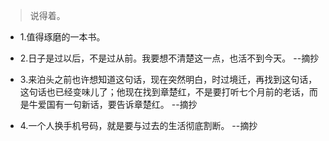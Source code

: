 >说得着。

- 1.值得琢磨的一本书。

- 2.日子是过以后，不是过从前。我要想不清楚这一点，也活不到今天。 --摘抄

- 3.来泊头之前也许想知道这句话，现在突然明白，时过境迁，再找到这句话，这句话也已经变味儿了；他现在找到章楚红，不是要打听七个月前的老话，而是牛爱国有一句新话，要告诉章楚红。 --摘抄

- 4.一个人换手机号码，就是要与过去的生活彻底割断。 --摘抄
